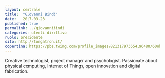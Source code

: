```yaml
---
layout: centrale
title:  "Giovanni Bindi"
date:   2017-03-23
published: true
permalink: ../giovannibindi
categories: utenti direttivo
ruolo: presidente
sito: http://tongatron.it/
copertina: https://pbs.twimg.com/profile_images/821317973554196480/60ohhw9U_400x400.jpg
---
```

Creative technologist, project manager and psychologist. Passionate about physical computing, Internet of Things, open innovation and digital fabrication.<!--more-->
